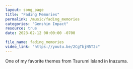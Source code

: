 ```yaml
---
layout: song_page
title: "Fading Memories"
permalink: /music/fading_memories
categories: "Genshin Impact"
resource: true
date: 2023-02-12 00:00:00 -0700

file_name: fading_memories
video_link: "https://youtu.be/2CgTbjN5T2c"
---
```


One of my favorite themes from Tsurumi Island in Inazuma.





